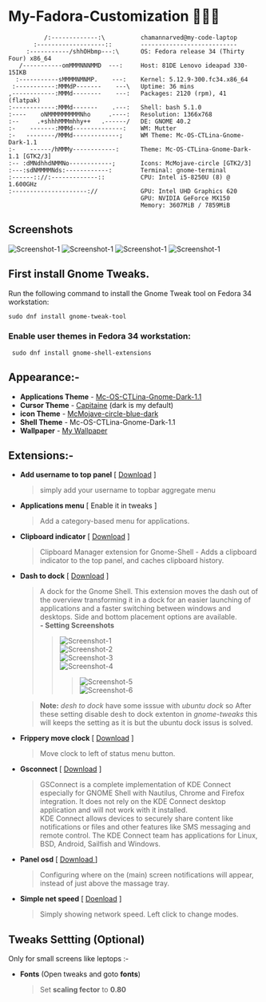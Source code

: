 # My-Fadora-Customization 🔧🔨🔩
 
              /:-------------:\          chamannarved@my-code-laptop 
           :-------------------::        --------------------------- 
         :-----------/shhOHbmp---:\      OS: Fedora release 34 (Thirty Four) x86_64 
       /-----------omMMMNNNMMD  ---:     Host: 81DE Lenovo ideapad 330-15IKB 
      :-----------sMMMMNMNMP.    ---:    Kernel: 5.12.9-300.fc34.x86_64 
     :-----------:MMMdP-------    ---\   Uptime: 36 mins      
    ,------------:MMMd--------    ---:   Packages: 2120 (rpm), 41 (flatpak) 
    :------------:MMMd-------    .---:   Shell: bash 5.1.0 
    :----    oNMMMMMMMMMNho     .----:   Resolution: 1366x768 
    :--     .+shhhMMMmhhy++   .------/   DE: GNOME 40.2 
    :-    -------:MMMd--------------:    WM: Mutter 
    :-   --------/MMMd-------------;     WM Theme: Mc-OS-CTLina-Gnome-Dark-1.1 
    :-    ------/hMMMy------------:      Theme: Mc-OS-CTLina-Gnome-Dark-1.1 [GTK2/3] 
    :-- :dMNdhhdNMMNo------------;       Icons: McMojave-circle [GTK2/3] 
    :---:sdNMMMMNds:------------:        Terminal: gnome-terminal 
    :------:://:-------------::          CPU: Intel i5-8250U (8) @ 1.600GHz 
    :---------------------://            GPU: Intel UHD Graphics 620 
                                         GPU: NVIDIA GeForce MX150 
                                         Memory: 3607MiB / 7859MiB 

## Screenshots

![Screenshot-1](screenshots/Screenshot-1.png)
![Screenshot-1](screenshots/Screenshot-2.png)
![Screenshot-1](screenshots/Screenshot-3.png)
![Screenshot-1](screenshots/Screenshot-4.png)

## First install Gnome Tweaks.

Run the following command to install the Gnome Tweak tool on Fedora 34 workstation:

    sudo dnf install gnome-tweak-tool

### Enable user themes in Fedora 34 workstation:

     sudo dnf install gnome-shell-extensions

## Appearance:-

- **Applications Theme** - [Mc-OS-CTLina-Gnome-Dark-1.1](https://github.com/paullinuxthemer/Mc-OS-themes)
- **Cursor Theme** - [Capitaine](https://github.com/keeferrourke/capitaine-cursors) (dark is my default)
- **icon Theme** - [McMojave-circle-blue-dark](https://github.com/vinceliuice/McMojave-circle)
- **Shell Theme** - Mc-OS-CTLina-Gnome-Dark-1.1
- **Wallpaper** - [My Wallpaper](wallpapers/Moon.jpg)

## Extensions:-

- **Add username to top panel** [ [Download](https://extensions.gnome.org/extension/1108/add-username-to-top-panel/) ]
  > simply add your username to topbar aggregate menu
- **Applications menu** [ Enable it in tweaks ]
  > Add a category-based menu for applications.
- **Clipboard indicator** [ [Download](https://extensions.gnome.org/extension/779/clipboard-indicator/) ]
  > Clipboard Manager extension for Gnome-Shell - Adds a clipboard indicator to the top panel, and caches clipboard history.
- **Dash to dock** [ [Download](https://extensions.gnome.org/extension/307/dash-to-dock/) ]

  > A dock for the Gnome Shell. This extension moves the dash out of the overview transforming it in a dock for an easier launching of applications and a faster switching between windows and desktops. Side and bottom placement options are available.  
  >  **- Setting Screenshots**
  >
  > > ![Screenshot-1](extensions-screenshots/desh-to-dock/desh-to-dock-Screenshot-1.png)  
  > > ![Screenshot-2](extensions-screenshots/desh-to-dock/desh-to-dock-Screenshot-2.png)  
  > > ![Screenshot-3](extensions-screenshots/desh-to-dock/desh-to-dock-Screenshot-3.png)  
  > > ![Screenshot-4](extensions-screenshots/desh-to-dock/desh-to-dock-Screenshot-4.png)
  > >
  > > > ![Screenshot-5](extensions-screenshots/desh-to-dock/desh-to-dock-Screenshot-5.png)  
  > > > ![Screenshot-6](extensions-screenshots/desh-to-dock/desh-to-dock-Screenshot-6.png)

  > **Note:** _desh to dock_ have some isssue with _ubuntu dock_ so After these setting disable desh to dock extenton in _gnome-tweaks_ this will keeps the setting as it is but the ubuntu dock issus is solved.

- **Frippery move clock** [ [Download](https://extensions.gnome.org/extension/2/move-clock/) ]

  > Move clock to left of status menu button.

- **Gsconnect** [ [Download](https://extensions.gnome.org/extension/1319/gsconnect/) ]

  > GSConnect is a complete implementation of KDE Connect especially for GNOME Shell with Nautilus, Chrome and Firefox integration. It does not rely on the KDE Connect desktop application and will not work with it installed.  
  > KDE Connect allows devices to securely share content like notifications or files and other features like SMS messaging and remote control. The KDE Connect team has applications for Linux, BSD, Android, Sailfish and Windows.

- **Panel osd** [ [ Download ](https://extensions.gnome.org/extension/708/panel-osd/) ]

  > Configuring where on the (main) screen notifications will appear, instead of just above the massage tray.

- **Simple net speed** [ [Doenload](https://extensions.gnome.org/extension/1085/simple-net-speed/) ]
  > Simply showing network speed. Left click to change modes.

## Tweaks Settting (Optional)

Only for small screens like leptops :-

- **Fonts** (Open tweaks and goto **fonts**)
  > Set **scaling fector** to **0.80**
